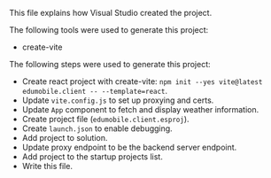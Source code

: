 This file explains how Visual Studio created the project.

The following tools were used to generate this project:
- create-vite

The following steps were used to generate this project:
- Create react project with create-vite: `npm init --yes vite@latest edumobile.client -- --template=react`.
- Update `vite.config.js` to set up proxying and certs.
- Update `App` component to fetch and display weather information.
- Create project file (`edumobile.client.esproj`).
- Create `launch.json` to enable debugging.
- Add project to solution.
- Update proxy endpoint to be the backend server endpoint.
- Add project to the startup projects list.
- Write this file.
